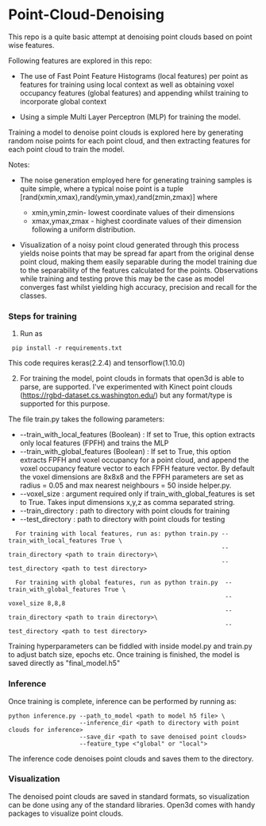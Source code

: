 # Point-Cloud-Denoising

This repo is a quite basic attempt at denoising point clouds based on point wise features. 

Following features are explored in this repo:

* The use of Fast Point Feature Histograms (local features) per point as features for training using local context
  as well as obtaining voxel occupancy features  (global features) and appending whilst training to incorporate global context

* Using a simple Multi Layer Perceptron (MLP) for training the model.

Training a model to denoise point clouds is explored here by generating random noise points for each point cloud, and then
extracting features for each point cloud to train the model.

Notes:

* The noise generation employed here for generating training samples is quite simple, where a typical noise point is a tuple 
[rand(xmin,xmax),rand(ymin,ymax),rand(zmin,zmax)] where 
  * xmin,ymin,zmin- lowest coordinate values of their dimensions 
  * xmax,ymax,zmax - highest coordinate values of their dimension
 following a uniform distribution.
 
* Visualization of a noisy point cloud generated through this process yields noise points that may be spread far apart from the
original dense point cloud, making them  easily separable during the  model training due to the separability of the features calculated
for the points. Observations while training and testing prove this may be the case as model converges fast whilst yielding high accuracy, precision and recall
for the classes.

### Steps for training
1) Run as 
```
 pip install -r requirements.txt
```
This code requires keras(2.2.4) and tensorflow(1.10.0)

2) For training the model, point clouds in formats that open3d is able to parse, are supported. I've experimented with Kinect point clouds (https://rgbd-dataset.cs.washington.edu/) but any format/type is supported for this purpose.

The file train.py takes the following parameters:
 * --train_with_local_features (Boolean) : If set to True, this option extracts only local features (FPFH) and trains the MLP
 * --train_with_global_features (Boolean) : If set to True, this option extracts FPFH and voxel occupancy for a point cloud, and append the voxel occupancy feature vector to each FPFH feature vector. By default the voxel dimensions are 8x8x8 and the FPFH parameters are set as radius = 0.05 and max nearest neighbours = 50 inside helper.py. 
 * --voxel_size : argument required only if train_with_global_features is set to True. Takes input dimensions x,y,z as comma separated string.
 * --train_directory : path to directory with point clouds for training
 * --test_directory : path to directory with point clouds for testing
```  
  For training with local features, run as: python train.py --train_with_local_features True \ 
                                                            --train_directory <path to train directory>\
                                                            --test_directory <path to test directory>
  
  For training with global features, run as python train.py  --train_with_global_features True \
                                                             --voxel_size 8,8,8
                                                             --train_directory <path to train directory>\
                                                             --test_directory <path to test directory>
```                                                             
Training hyperparameters can be fiddled with inside model.py and train.py to adjust batch size, epochs etc. 
Once training is finished, the model is saved directly as "final_model.h5"

### Inference
Once training is complete, inference can be performed by running as:

```
python inference.py --path_to_model <path to model h5 file> \
                    --inference_dir <path to directory with point clouds for inference>
                    --save_dir <path to save denoised point clouds>
                    --feature_type <"global" or "local">
```         
The inference code denoises point clouds and saves them to the directory.


### Visualization

The denoised point clouds are saved in standard formats, so visualization can be done using any of the standard libraries.
Open3d comes with handy packages to visualize point clouds.
